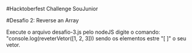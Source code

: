 #Hacktoberfest Challenge SouJunior

#Desafio 2: Reverse an Array

Execute o arquivo desafio-3.js pelo nodeJS
digite o comando: "console.log(reveterVetor([1, 2, 3])) sendo os elementos estre "[ ]" o seu vetor.

